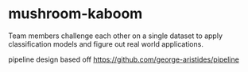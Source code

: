 # mushroom-kaboom
Team members challenge each other on a single dataset to apply classification models and figure out real world applications.

pipeline design based off
https://github.com/george-aristides/pipeline
